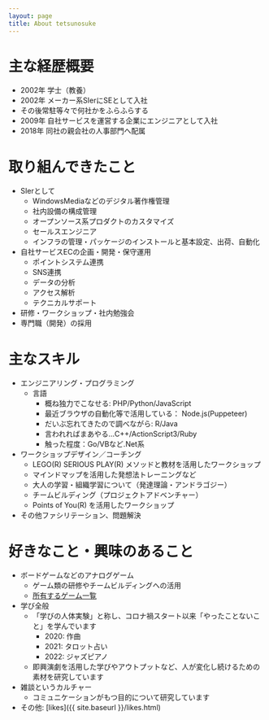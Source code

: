 ```yaml
---
layout: page
title: About tetsunosuke
---
```


# 主な経歴概要
- 2002年 学士（教養）
- 2002年 メーカー系SIerにSEとして入社
- その後常駐等々で何社かをふらふらする
- 2009年 自社サービスを運営する企業にエンジニアとして入社
- 2018年 同社の親会社の人事部門へ配属

# 取り組んできたこと
- SIerとして
    - WindowsMediaなどのデジタル著作権管理
    - 社内設備の構成管理
    - オープンソース系プロダクトのカスタマイズ
    - セールスエンジニア
    - インフラの管理・パッケージのインストールと基本設定、出荷、自動化
- 自社サービスECの企画・開発・保守運用
    - ポイントシステム連携
    - SNS連携
    - データの分析
    - アクセス解析
    - テクニカルサポート
- 研修・ワークショップ・社内勉強会
- 専門職（開発）の採用

# 主なスキル
- エンジニアリング・プログラミング
    - 言語
        - 概ね独力でこなせる: PHP/Python/JavaScript
        - 最近ブラウザの自動化等で活用している： Node.js(Puppeteer)
        - だいぶ忘れてきたので調べながら: R/Java
        - 言われればまあやる...C++/ActionScript3/Ruby
        - 触った程度：Go/VBなど.Net系
- ワークショップデザイン／コーチング
    - LEGO(R) SERIOUS PLAY(R) メソッドと教材を活用したワークショップ
    - マインドマップを活用した発想法トレーニングなど
    - 大人の学習・組織学習について（発達理論・アンドラゴジー）
    - チームビルディング（プロジェクトアドベンチャー）
    - Points of You(R) を活用したワークショップ
- その他ファシリテーション、問題解決

# 好きなこと・興味のあること
- ボードゲームなどのアナログゲーム
    - ゲーム類の研修やチームビルディングへの活用
    - [所有するゲーム一覧](https://docs.google.com/spreadsheets/d/1nzJ-7LDYfDFsLJ4ud7Aeq8EjoDVPi-dGPmqc-q4UIKk/edit?usp=drive_web&ouid=103336557052812655091)
- 学び全般
    - 「学びの人体実験」と称し、コロナ禍スタート以来「やったことないこと」を学んでいます
        - 2020: 作曲
        - 2021: タロット占い
        - 2022: ジャズピアノ     
    - 即興演劇を活用した学びやアウトプットなど、人が変化し続けるための素材を研究しています
- 雑談というカルチャー
    - コミュニケーションがもつ目的について研究しています 
- その他: [likes]({{ site.baseurl }}/likes.html)
